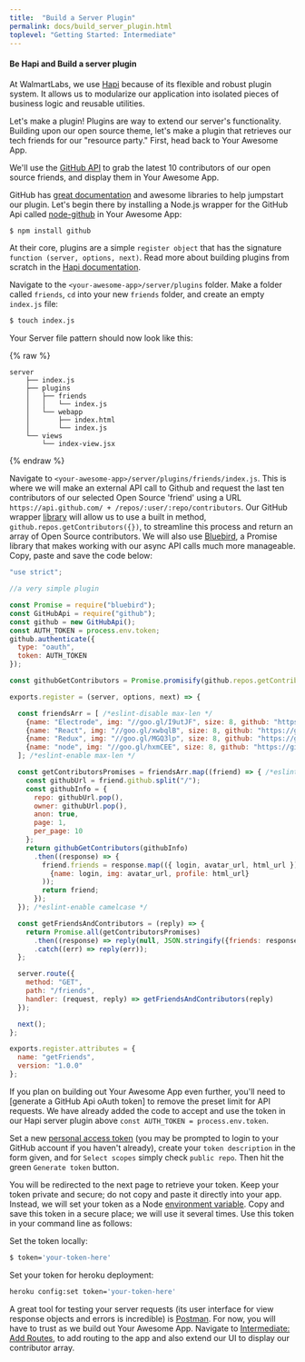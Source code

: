 ```yaml
---
title:  "Build a Server Plugin"
permalink: docs/build_server_plugin.html
toplevel: "Getting Started: Intermediate"
---
```


#### Be Hapi and Build a server plugin

At WalmartLabs, we use [Hapi] because of its flexible and robust plugin system.
It allows us to modularize our application into isolated pieces of business
logic and reusable utilities.

Let's make a plugin! Plugins are way to extend our server's functionality.
Building upon our open source theme, let's make a plugin that retrieves our tech
friends for our "resource party." First, head back to Your Awesome App.

We'll use the [GitHub API] to grab the latest 10 contributors of our open source
friends, and display them in Your Awesome App.

GitHub has [great documentation] and awesome libraries to help jumpstart our
plugin. Let's begin there by installing a Node.js wrapper for the GitHub Api
called [node-github] in Your Awesome App:

```bash
$ npm install github
```

At their core, plugins are a simple `register object` that has the signature
`function (server, options, next)`. Read more about building plugins from
scratch in the [Hapi documentation].

Navigate to the `<your-awesome-app>/server/plugins` folder. Make a folder called
`friends`, `cd` into your new `friends` folder, and create an empty `index.js`
file:

```bash
$ touch index.js
```
Your Server file pattern should now look like this:

{% raw  %}
```
server
    ├── index.js
    ├── plugins
    │   ├── friends
    │   │   └── index.js
    │   └── webapp
    │       ├── index.html
    │       └── index.js
    └── views
        └── index-view.jsx
```
{% endraw %}

Navigate to `<your-awesome-app>/server/plugins/friends/index.js`. This is where
we will make an external API call to Github and request the last ten
contributors of our selected Open Source 'friend' using a URL
`https://api.github.com/ + /repos/:user/:repo/contributors`. Our GitHub wrapper
[library] will allow us to use a built in method,
`github.repos.getContributors({})`, to streamline this process and return an
array of Open Source contributors. We will also use [Bluebird], a Promise
library that makes working with our async API calls much more manageable. Copy,
paste and save the code below:

```javascript
"use strict";

//a very simple plugin

const Promise = require("bluebird");
const GitHubApi = require("github");
const github = new GitHubApi();
const AUTH_TOKEN = process.env.token;
github.authenticate({
  type: "oauth",
  token: AUTH_TOKEN
});

const githubGetContributors = Promise.promisify(github.repos.getContributors);

exports.register = (server, options, next) => {

  const friendsArr = [ /*eslint-disable max-len */
    {name: "Electrode", img: "//goo.gl/I9utJF", size: 8, github: "https://github.com/electrode-io/electrode"},
    {name: "React", img: "//goo.gl/xwbqlB", size: 8, github: "https://github.com/facebook/react"},
    {name: "Redux", img: "//goo.gl/MGQ3lp", size: 8, github: "https://github.com/reactjs/redux"},
    {name: "node", img: "//goo.gl/hxmCEE", size: 8, github: "https://github.com/nodejs/node"}
  ]; /*eslint-enable max-len */

  const getContributorsPromises = friendsArr.map((friend) => { /*eslint-disable camelcase */
    const githubUrl = friend.github.split("/");
    const githubInfo = {
      repo: githubUrl.pop(),
      owner: githubUrl.pop(),
      anon: true,
      page: 1,
      per_page: 10
    };
    return githubGetContributors(githubInfo)
      .then((response) => {
        friend.friends = response.map(({ login, avatar_url, html_url }) => (
          {name: login, img: avatar_url, profile: html_url}
        ));
        return friend;
      });
  }); /*eslint-enable camelcase */

  const getFriendsAndContributors = (reply) => {
    return Promise.all(getContributorsPromises)
      .then((response) => reply(null, JSON.stringify({friends: response})))
      .catch((err) => reply(err));
  };

  server.route({
    method: "GET",
    path: "/friends",
    handler: (request, reply) => getFriendsAndContributors(reply)
  });

  next();
};

exports.register.attributes = {
  name: "getFriends",
  version: "1.0.0"
};
```

If you plan on building out Your Awesome App even further, you'll need to
[generate a GitHub Api oAuth token] to remove the preset limit for API requests.
We have already added the code to accept and use the token in our Hapi server
plugin above `const AUTH_TOKEN = process.env.token`.

Set a new [personal access token] (you may be prompted to login to your GitHub
account if you haven't already), create your `token description` in the form
given, and for `Select scopes` simply check `public repo`. Then hit the green
`Generate token` button.

You will be redirected to the next page to retrieve your token. Keep your token
private and secure; do not copy and paste it directly into your app. Instead, we
will set your token as a Node [environment variable]. Copy and save this token
in a secure place; we will use it several times. Use this token in your command
line as follows:

Set the token locally:

```bash
$ token='your-token-here'
```

Set your token for heroku deployment:

```bash
heroku config:set token='your-token-here'
```

A great tool for testing your server requests (its user interface for view
response objects and errors is incredible) is [Postman]. For now, you will have
to trust as we build out Your Awesome App. Navigate to [Intermediate: Add
Routes], to add routing to the app and also extend our UI to display our
contributor array.


[Hapi]: http://hapijs.com/
[GitHub API]: https://developer.github.com/v3/
[great documentation]: https://developer.github.com/v3/
[node-github]: https://github.com/mikedeboer/node-github
[Hapi documentation]: http://hapijs.com/tutorials/plugins
[library]: https://github.com/mikedeboer/node-github
[Bluebird]: http://bluebirdjs.com/docs/getting-started.html
[generate a GitHup Api oAuth token]: https://github.com/settings/tokens/new
[personal access token]: https://github.com/settings/tokens/new
[environment variable]: https://nodejs.org/api/process.html#process_process_env
[Postman]: https://www.getpostman.com/
[Intermediate: Add Routes]: add_routes.html
